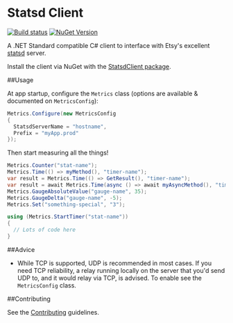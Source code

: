 Statsd Client
=============

[![Build status](https://ci.appveyor.com/api/projects/status/fklgn25u3k66qu3v?svg=true)](https://ci.appveyor.com/project/DarrellMozingo/statsd-csharp-client)
[![NuGet Version](http://img.shields.io/nuget/v/StatsdClient.svg?style=flat)](https://www.nuget.org/packages/StatsdClient/)

A .NET Standard compatible C# client to interface with Etsy's excellent [statsd](https://github.com/etsy/statsd) server.

Install the client via NuGet with the [StatsdClient package](http://nuget.org/packages/StatsdClient).

##Usage

At app startup, configure the `Metrics` class (options are available & documented on `MetricsConfig`):

``` C#
Metrics.Configure(new MetricsConfig
{
  StatsdServerName = "hostname",
  Prefix = "myApp.prod"
});
```

Then start measuring all the things!

``` C#
Metrics.Counter("stat-name");
Metrics.Time(() => myMethod(), "timer-name");
var result = Metrics.Time(() => GetResult(), "timer-name");
var result = await Metrics.Time(async () => await myAsyncMethod(), "timer-name");
Metrics.GaugeAbsoluteValue("gauge-name", 35);
Metrics.GaugeDelta("gauge-name", -5);
Metrics.Set("something-special", "3");

using (Metrics.StartTimer("stat-name"))
{
  // Lots of code here
}
```

##Advice

* While TCP is supported, UDP is recommended in most cases. If you need TCP reliability, a relay running locally on the server that you'd send UDP to, and it would relay via TCP, is advised. To enable see the `MetricsConfig` class. 

##Contributing

See the [Contributing](CONTRIBUTING.md) guidelines.

